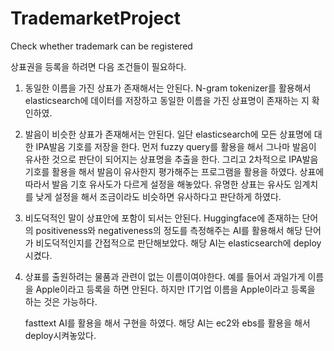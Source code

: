 # TrademarketProject
Check whether trademark can be registered

상표권을 등록을 하려면 다음 조건들이 필요하다.
1. 동일한 이름을 가진 상표가 존재해서는 안된다.
  N-gram tokenizer를 활용해서 elasticsearch에 데이터를 저장하고
  동일한 이름을 가진 상표명이 존재하는 지 확인하였.

2. 발음이 비슷한 상표가 존재해서는 안된다.
  일단 elasticsearch에 모든 상표명에 대한 IPA발음 기호를 저장을 한다.
  먼저 fuzzy query를 활용을 해서 그나마 발음이 유사한 것으로 판단이 되어지는 상표명을 추출을 한다. 
  그리고 2차적으로 IPA발음 기호를 활용을 해서 발음이 유사한지 평가해주는 프로그램을 활용을 하였다.
  상표에 따라서 발음 기호 유사도가 다르게 설정을 해놓았다.
  유명한 상표는 유사도 임계치를 낮게 설정을 해서 조금이라도 비슷하면 유사하다고 판단하게 하였다.

3. 비도덕적인 말이 상표안에 포함이 되서는 안된다.
   Huggingface에 존재하는 단어의 positiveness와 negativeness의 정도를 측정해주는 AI를 활용해서 해당 단어가 비도덕적인지를 간접적으로 판단해보았다.
   해당 AI는 elasticsearch에 deploy시켰다.

4. 상표를 출원하려는 물품과 관련이 없는 이름이여야한다.
   예를 들어서 과일가게 이름을 Apple이라고 등록을 하면 안된다.
   하지만 IT기업 이름을 Apple이라고 등록을 하는 것은 가능하다.

   fasttext AI를 활용을 해서 구현을 하였다.
   해당 AI는 ec2와 ebs를 활용을 해서 deploy시켜놓았다. 
